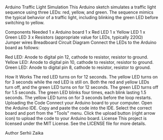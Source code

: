 Arduino Traffic Light Simulation
This Arduino sketch simulates a traffic light sequence using three LEDs: red, yellow, and green. The sequence mimics the typical behavior of a traffic light, including blinking the green LED before switching to yellow.

Components Needed
1 x Arduino board
1 x Red LED
1 x Yellow LED
1 x Green LED
3 x Resistors (appropriate value for LEDs, typically 220Ω)
Jumper wires
Breadboard
Circuit Diagram
Connect the LEDs to the Arduino board as follows:

Red LED: Anode to digital pin 12, cathode to resistor, resistor to ground.
Yellow LED: Anode to digital pin 10, cathode to resistor, resistor to ground.
Green LED: Anode to digital pin 8, cathode to resistor, resistor to ground.

How It Works
The red LED turns on for 12 seconds.
The yellow LED turns on for 3 seconds while the red LED is still on.
Both the red and yellow LEDs turn off, and the green LED turns on for 12 seconds.
The green LED turns off for 1.5 seconds.
The green LED blinks four times, each blink lasting 1.5 seconds.
The yellow LED turns on for 3 seconds before the loop restarts.
Uploading the Code
Connect your Arduino board to your computer.
Open the Arduino IDE.
Copy and paste the code into the IDE.
Select the correct board and port from the "Tools" menu.
Click the upload button (right arrow icon) to upload the code to your Arduino board.
License
This project is licensed under the MIT License. See the LICENSE file for more details.

Author
Serhii Zaika


